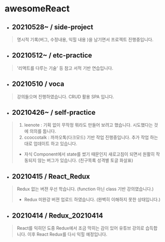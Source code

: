 # awesomeReact

- ## 20210528~ / side-project
> 명시적 기록(버그, 수정내용, 익힐 내용 )을 남기면서 프로젝트 진행중입니다.

- ## 20210512~ / etc-practice
> '리액트를 다루는 기술' 등 참고 서적 기반 연습입니다.

- ## 20210510 / voca
> 강의들으며 진행하였습니다. CRUD 활용 SPA 입니다.

- ## 20210426~ / self-practice
> 01. leenote : 기획 없이 무작정 뭐라도 만들어 보려고 했습니다. 시도했다는 것에 의의를 둡니다.
> 02. ccoccotalk : 까까오톡(다크모드) 기반 작업 진행중입니다. 추가 작업 하는대로 업데이트 하고 있습니다.
>   - 자식 Component에서 state를 썼기 때문인지 새로고침이 되면서 원활히 작동되지 않는 버그가 있습니다. (친구목록 성격별 토글 화살표)

- ## 20210415 / React_Redux
> Redux 없는 버젼 우선 학습니다. (function 아닌 class 기반 강의였습니다.)
> + Redux 미완강 버젼 업로드 하였습니다. (완벽히 이해하지 못한 상태입니다.)

- ## 20210414 / Redux_20210414
> React를 익히던 도중 Redux에서 조금 막히는 감이 있어 유튜브 강의로 습득합니다. 이후 React Redux를 다시 익힐 예정입니다.

